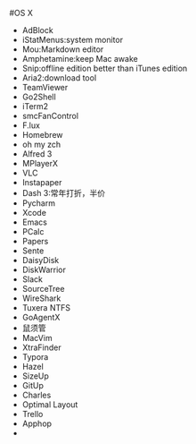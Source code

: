 #OS X

- AdBlock
- iStatMenus:system monitor
- Mou:Markdown editor
- Amphetamine:keep Mac awake
- Snip:offline edition better than iTunes edition
- Aria2:download tool
- TeamViewer
- Go2Shell
- iTerm2
- smcFanControl
- F.lux
- Homebrew
- oh my zch
- Alfred 3
- MPlayerX
- VLC
- Instapaper
- Dash 3:常年打折，半价
- Pycharm
- Xcode
- Emacs
- PCalc
- Papers
- Sente
- DaisyDisk
- DiskWarrior
- Slack
- SourceTree
- WireShark
- Tuxera NTFS
- GoAgentX
- 鼠须管
- MacVim
- XtraFinder
- Typora
- Hazel
- SizeUp
- GitUp
- Charles
- Optimal Layout
- Trello
- Apphop
- 
